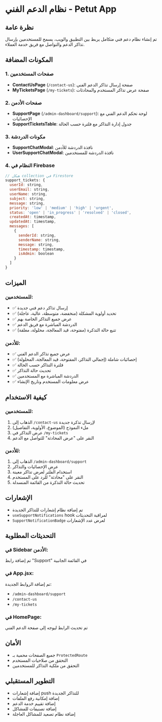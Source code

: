# نظام الدعم الفني - Petut App

## نظرة عامة
تم إنشاء نظام دعم فني متكامل يربط بين التطبيق والويب، يسمح للمستخدمين بإرسال تذاكر الدعم والتواصل مع فريق خدمة العملاء.

## المكونات المضافة

### 1. صفحات المستخدمين
- **ContactUsPage** (`/contact-us`): صفحة إرسال تذاكر الدعم الفني
- **MyTicketsPage** (`/my-tickets`): صفحة عرض تذاكر المستخدم والمحادثات

### 2. صفحات الأدمن
- **SupportPage** (`/admin-dashboard/support`): لوحة تحكم الدعم الفني مع الإحصائيات
- **SupportTicketsTable**: جدول إدارة التذاكر مع فلترة حسب الحالة

### 3. مكونات الدردشة
- **SupportChatModal**: نافذة الدردشة للأدمن
- **UserSupportChatModal**: نافذة الدردشة للمستخدمين

### 4. النظام في Firebase
```javascript
// هيكل collection في Firestore
support_tickets: {
  userId: string,
  userEmail: string,
  userName: string,
  subject: string,
  message: string,
  priority: 'low' | 'medium' | 'high' | 'urgent',
  status: 'open' | 'in_progress' | 'resolved' | 'closed',
  createdAt: timestamp,
  updatedAt: timestamp,
  messages: [
    {
      senderId: string,
      senderName: string,
      message: string,
      timestamp: timestamp,
      isAdmin: boolean
    }
  ]
}
```

## الميزات

### للمستخدمين:
- ✅ إرسال تذاكر دعم فني جديدة
- ✅ تحديد أولوية المشكلة (منخفضة، متوسطة، عالية، عاجلة)
- ✅ عرض جميع التذاكر الخاصة بهم
- ✅ الدردشة المباشرة مع فريق الدعم
- ✅ تتبع حالة التذكرة (مفتوحة، قيد المعالجة، محلولة، مغلقة)

### للأدمن:
- ✅ عرض جميع تذاكر الدعم الفني
- ✅ إحصائيات شاملة (إجمالي التذاكر، المفتوحة، قيد المعالجة، المحلولة)
- ✅ فلترة التذاكر حسب الحالة
- ✅ تحديث حالة التذاكر
- ✅ الدردشة المباشرة مع المستخدمين
- ✅ عرض معلومات المستخدم وتاريخ الإنشاء

## كيفية الاستخدام

### للمستخدمين:
1. الذهاب إلى `/contact-us` لإرسال تذكرة جديدة
2. ملء النموذج (الموضوع، الأولوية، التفاصيل)
3. عرض التذاكر في `/my-tickets`
4. النقر على "عرض المحادثة" للتواصل مع الدعم

### للأدمن:
1. الذهاب إلى `/admin-dashboard/support`
2. عرض الإحصائيات والتذاكر
3. استخدام الفلتر لعرض تذاكر معينة
4. النقر على "محادثة" للرد على المستخدم
5. تحديث حالة التذكرة من القائمة المنسدلة

## الإشعارات
- تم إضافة نظام إشعارات للتذاكر الجديدة
- `useSupportNotifications` hook لمراقبة التحديثات
- `SupportNotificationBadge` لعرض عدد الإشعارات

## التحديثات المطلوبة

### في Sidebar الأدمن:
تم إضافة رابط "Support" في القائمة الجانبية

### في App.jsx:
تم إضافة الروابط الجديدة:
- `/admin-dashboard/support`
- `/contact-us`
- `/my-tickets`

### في HomePage:
تم تحديث الرابط ليوجه إلى صفحة الدعم الفني

## الأمان
- جميع الصفحات محمية بـ `ProtectedRoute`
- التحقق من صلاحيات المستخدم
- التحقق من ملكية التذاكر للمستخدمين

## التطوير المستقبلي
- إضافة إشعارات push للتذاكر الجديدة
- إضافة إمكانية رفع الملفات
- إضافة تقييم خدمة الدعم
- إضافة تصنيفات للمشاكل
- إضافة نظام تصعيد للمشاكل العاجلة